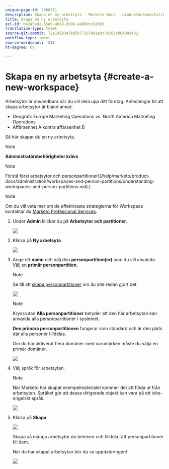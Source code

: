 ```yaml
---
unique-page-id: 2360311
description: Skapa en ny arbetsyta - Marketo Docs - produktdokumentation
title: Skapa en ny arbetsyta
exl-id: 04245a92-55e0-4b18-9506-aa060cc62dc6
translation-type: tm+mt
source-git-commit: 72e1d29347bd5b77107da1e9c30169cb6490c432
workflow-type: tm+mt
source-wordcount: '211'
ht-degree: 0%

---
```


# Skapa en ny arbetsyta {#create-a-new-workspace}

Arbetsytor är användbara när du vill dela upp ditt företag. Anledningar till att skapa arbetsytor är bland annat:

* Geografi: Europe Marketing Operations vs. North America Marketing Operations
* Affärsenhet A kontra affärsenhet B

Så här skapar du en ny arbetsyta.

>[!NOTE]
>
>**Administratörsbehörigheter krävs**

>[!NOTE]
>
>Förstå först arbetsytor och personpartitioner](/help/marketo/product-docs/administration/workspaces-and-person-partitions/understanding-workspaces-and-person-partitions.md).[

>[!NOTE]
>
>Om du vill veta mer om de effektivaste strategierna för Workspace kontaktar du [Marketo Professional Services](mailto:services@marketo.com).

1. Under **Admin** klickar du på **Arbetsytor och partitioner**.

   ![](assets/image2014-9-17-11-3a59-3a11.png)

1. Klicka på **Ny arbetsyta**.

   ![](assets/two-1.png)

1. Ange ett **namn** och välj den **personpartition(er)** som du vill använda. Välj en **primär personpartition**.

   >[!NOTE]
   >
   >Se till att [skapa personpartitioner](/help/marketo/product-docs/administration/workspaces-and-person-partitions/create-a-person-partition.md) om du inte redan gjort det.

   ![](assets/three-1.png)

   >[!NOTE]
   >
   >Kryssrutan **Alla personpartitioner** betyder att den här arbetsytan kan använda alla personpartitioner i systemet.
   >
   >**Den primära personpartitionen** fungerar som standard och är den plats där alla personer tilldelas.

   Om du har aktiverat flera domäner med varumärken måste du välja en primär domäner.

   ![](assets/four-1.png)

1. Välj språk för arbetsytan.

   >[!NOTE]
   >
   >När Marketo har skapat exempelmaterialet kommer det att flöda ut från arbetsytan. Språket gör att dessa dirigerade objekt kan vara på ett icke-engelskt språk.

   ![](assets/five.png)

1. Klicka på **Skapa**.

   ![](assets/six.png)

   Skapa så många arbetsytor du behöver och tilldela rätt personpartitioner till dem.

   När du har skapat arbetsytan bör du se uppdateringen!

   ![](assets/image2014-9-17-15-3a39-3a10.png)
